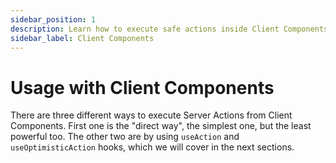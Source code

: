 ```yaml
---
sidebar_position: 1
description: Learn how to execute safe actions inside Client Components.
sidebar_label: Client Components
---
```


# Usage with Client Components

There are three different ways to execute Server Actions from Client Components. First one is the "direct way", the simplest one, but the least powerful too. The other two are by using `useAction` and `useOptimisticAction` hooks, which we will cover in the next sections.
